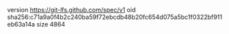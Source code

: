 version https://git-lfs.github.com/spec/v1
oid sha256:c71a9a0f4b2c240ba59f72ebcdb48b20fc654d075a5bc1f0322bf911eb63a14a
size 4864
